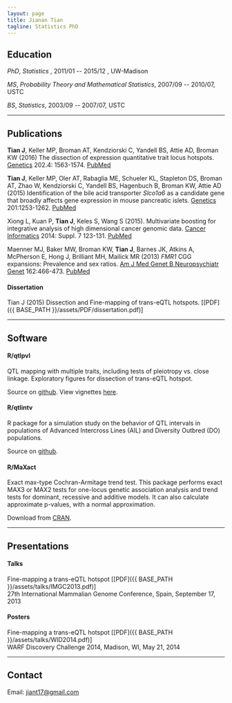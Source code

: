 ```yaml
---
layout: page
title: Jianan Tian
tagline: Statistics PhD
---
```


## Education

*PhD*, *Statistics* , 2011/01 -- 2015/12 , UW-Madison

*MS*, *Probability Theory and Mathematical Statistics*, 2007/09 -- 2010/07, USTC

*BS*, *Statistics*, 2003/09 -- 2007/07, USTC



--------

## Publications


**Tian J**, Keller MP, Broman AT, Kendziorski C, Yandell BS, Attie AD,
Broman KW (2016) The dissection of expression quantitative trait locus
hotspots. [Genetics](http://www.genetics.org/content/202/4/1563)
202.4: 1563-1574.
[PubMed](https://www.ncbi.nlm.nih.gov/pubmed/26837753)

**Tian J**, Keller MP, Oler AT, Rabaglia ME, Schueler KL, Stapleton
DS, Broman AT, Zhao W, Kendziorski C, Yandell BS, Hagenbuch B, Broman
KW, Attie AD (2015) Identification of the bile acid transporter
<i>Slco1a6</i> as a candidate gene that broadly affects gene
expression in mouse pancreatic
islets. [Genetics](http://www.genetics.org/content/early/2015/09/18/genetics.115.179432.abstract)
201:1253-1262. [PubMed](http://www.ncbi.nlm.nih.gov/pubmed/26385979)

Xiong L, Kuan P, **Tian J**, Keles S, Wang S (2015). Multivariate
boosting for integrative analysis of high dimensional cancer genomic
data. [Cancer Informatics](http://la-press.com/article.php?article_id=5205)
2014: Suppl. 7 123-131.
[PubMed](https://www.ncbi.nlm.nih.gov/pubmed/26609213)

Maenner MJ, Baker MW, Broman KW, **Tian J**, Barnes JK, Atkins A,
McPherson E, Hong J, Brilliant MH, Mailick MR (2013) <i>FMR1</i> CGG
expansions: Prevalence and sex ratios.
[Am J Med Genet B Neuropsychiatr Genet](https://onlinelibrary.wiley.com/doi/abs/10.1002/ajmg.b.32176)
162:466-473. [PubMed](http://www.ncbi.nlm.nih.gov/pubmed/23740716)


#### Dissertation

Tian J (2015) Dissection and Fine-mapping of trans-eQTL hotspots. \[[PDF]({{ BASE_PATH }}/assets/PDF/dissertation.pdf)\]

--------

## Software

#### R/qtlpvl

QTL mapping with multiple traits, including tests of pleiotropy vs. close
linkage. Exploratory figures for dissection of trans-eQTL hotspot.

Source on [github](https://github.com/jianan/qtlpvl).
View vignettes [here](http://jianan.github.io/qtlpvl).


#### R/qtlintv

R package for a simulation study on the behavior of QTL intervals in
populations of Advanced Intercross Lines (AIL) and Diversity Outbred
(DO) populations.

Source on [github](https://github.com/jianan/qtlintv).


#### R/MaXact

Exact max-type Cochran-Armitage trend test. This package performs exact
MAX3 or MAX2 tests for one-locus genetic association analysis and trend
tests for dominant, recessive and additive models. It can also
calculate approximate p-values, with a normal approximation.

Download from [CRAN](https://cran.r-project.org/web/packages/MaXact/index.html).

--------

## Presentations

#### Talks

Fine-mapping a trans-eQTL hotspot \[[PDF]({{ BASE_PATH }}/assets/talks/IMGC2013.pdf)\] <br/>
27th International Mammalian Genome Conference, Spain, September 17, 2013

#### Posters

Fine-mapping a trans-eQTL hotspot \[[PDF]({{ BASE_PATH }}/assets/talks/WID2014.pdf)\] <br/>
WARF Discovery Challenge 2014, Madison, WI, May 21, 2014


--------

## Contact

Email: jiant17@gmail.com

